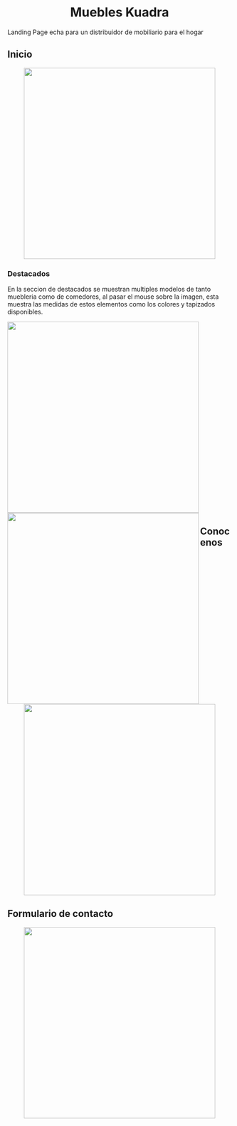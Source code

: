 <h1 align='center'>Muebles Kuadra</h1>
Landing Page echa para un distribuidor de mobiliario para el hogar

<h2>Inicio</h2>
<p align='center'>
<img align='center' src="https://github.com/OmarPadronPerez/Pagina-Kuadra/assets/87333744/9bb354d4-3cc1-4b7f-9fd8-fd48c9a00a2f" width="430">
</p>
<h3>Destacados</h3>
<p>
En la seccion de destacados se muestran multiples modelos de tanto muebleria como de comedores, al pasar el mouse sobre la imagen,
esta muestra las medidas de estos elementos como los colores y tapizados disponibles. 
</p>

<img align='rigth' src="https://github.com/OmarPadronPerez/Pagina-Kuadra/assets/87333744/29335325-ced1-4005-92c0-4c1ce00ab419" width="430">
<img align='left'  src="https://github.com/OmarPadronPerez/Pagina-Kuadra/assets/87333744/698ce5a9-2b77-452d-9977-c02a0fdce749" width="430">

<h2>Conocenos</h2>
<p align='center'>
<img align='center' src="https://github.com/OmarPadronPerez/Pagina-Kuadra/assets/87333744/21ddab6c-f75f-4ecd-bb46-582499ff3408" width="430">
</p>
<h2>Formulario de contacto</h2>
<p align='center'> 
<img align='center' src="https://github.com/OmarPadronPerez/Pagina-Kuadra/assets/87333744/1f8aed55-66f0-47eb-80fc-ee88cdc9d3d8" width="430">
</p>

